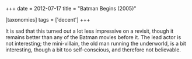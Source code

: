 +++
date = 2012-07-17
title = "Batman Begins (2005)"

[taxonomies]
tags = ['decent']
+++

It is sad that this turned out a lot less impressive on a revisit,
though it remains better than any of the Batman movies before it. The
lead actor is not interesting; the mini-villain, the old man running the
underworld, is a bit interesting, though a bit too self-conscious, and
therefore not believable.
